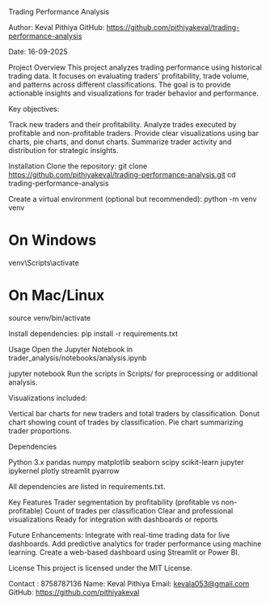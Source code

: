 Trading Performance Analysis


Author: Keval Pithiya
GitHub: https://github.com/pithiyakeval/trading-performance-analysis

Date: 16-09-2025

Project Overview
This project analyzes trading performance using historical trading data. It focuses on evaluating traders’ profitability, trade volume, and patterns across different classifications. The goal is to provide actionable insights and visualizations for trader behavior and performance.

Key objectives:

Track new traders and their profitability.
Analyze trades executed by profitable and non-profitable traders.
Provide clear visualizations using bar charts, pie charts, and donut charts.
Summarize trader activity and distribution for strategic insights.


Installation
Clone the repository:
git clone https://github.com/pithiyakeval/trading-performance-analysis.git
cd trading-performance-analysis

Create a virtual environment (optional but recommended):
python -m venv venv
# On Windows
venv\Scripts\activate
# On Mac/Linux
source venv/bin/activate

Install dependencies:
pip install -r requirements.txt

Usage
Open the Jupyter Notebook in trader_analysis/notebooks/analysis.ipynb

jupyter notebook
Run the scripts in Scripts/ for preprocessing or additional analysis.

Visualizations included:

Vertical bar charts for new traders and total traders by classification.
Donut chart showing count of trades by classification.
Pie chart summarizing trader proportions.

Dependencies

Python 3.x
pandas
numpy
matplotlib
seaborn
scipy
scikit-learn
jupyter
ipykernel
plotly
streamlit
pyarrow

All dependencies are listed in requirements.txt.

Key Features
Trader segmentation by profitability (profitable vs non-profitable)
Count of trades per classification
Clear and professional visualizations
Ready for integration with dashboards or reports

Future Enhancements:
Integrate with real-time trading data for live dashboards.
Add predictive analytics for trader performance using machine learning.
Create a web-based dashboard using Streamlit or Power BI.

License
This project is licensed under the MIT License.

Contact : 8758787136
Name: Keval Pithiya
Email: kevala053@gmail.com
GitHub: https://github.com/pithiyakeval
